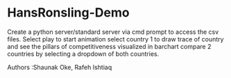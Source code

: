 # HansRonsling-Demo
Create a python server/standard server via cmd prompt to access the csv files.
Select play to start animation 
select country 1 to draw trace of country and see the pillars of competitiveness visualized in barchart
compare 2 countries by selecting a dropdown of both countries.

Authors :Shaunak Oke, Rafeh Ishtiaq
